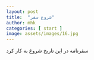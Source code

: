 ```yaml
---
layout: post
title:  "شروع سفر"
author: mhk
categories: [ start ]
image: assets/images/16.jpg
---
```


سفرنامه در این تاریخ شروع به کار کرد